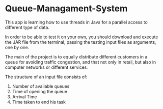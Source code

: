 # Queue-Managament-System
This app is learning how to use threads in Java for a parallel access to different type of data.

In order to be able to test it on your own, you should download and execute the JAR file from the terminal, passing the testing input files as arguments, one by one. 

The main of the project is to equally distribute different customers in a queue for avoiding traffic congestion, and that not only in retail, but also in computer networks or different services.

The structure of an input file consists of: 
1. Number of available queues
2. Time of opening the queue
3. Arrival Time
4. Time taken to end his task
